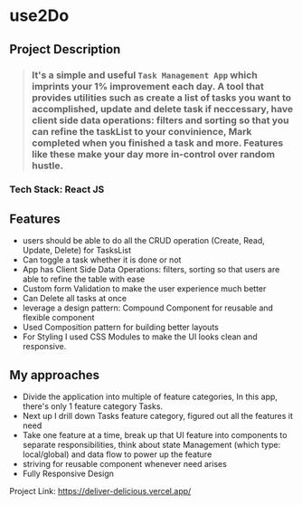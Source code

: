 # **use2Do**

## **Project Description**

> ### It's a simple and useful `Task Management App` which imprints your 1% improvement each day. A tool that provides utilities such as create a list of tasks you want to accomplished, update and delete task if neccessary, have client side data operations: filters and sorting so that you can refine the taskList to your convinience, Mark completed when you finished a task and more. Features like these make your day more in-control over random hustle.

### Tech Stack: React JS

## **Features**

- users should be able to do all the CRUD operation (Create, Read, Update, Delete) for TasksList
- Can toggle a task whether it is done or not
- App has Client Side Data Operations: filters, sorting so that users are able to refine the table with ease
- Custom form Validation to make the user experience much better
- Can Delete all tasks at once
- leverage a design pattern: Compound Component for reusable and flexible component
- Used Composition pattern for building better layouts
- For Styling I used CSS Modules to make the UI looks clean and responsive.

## **My approaches**

- Divide the application into multiple of feature categories, In this app, there's only 1 feature category Tasks.
- Next up I drill down Tasks feature category, figured out all the features it need
- Take one feature at a time, break up that UI feature into components to separate responsibilities, think about state Management (which type: local/global) and data flow to power up the feature
- striving for reusable component whenever need arises
- Fully Responsive Design

Project Link: https://deliver-delicious.vercel.app/
